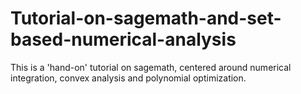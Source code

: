 # Tutorial-on-sagemath-and-set-based-numerical-analysis
This is a 'hand-on' tutorial on sagemath, centered around numerical integration, convex analysis and polynomial optimization.
